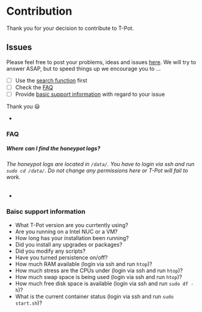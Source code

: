 # Contribution

Thank you for your decision to contribute to T-Pot.

## Issues

Please feel free to post your problems, ideas and issues [here](https://github.com/dtag-dev-sec/tpotce/issues). We will try to answer ASAP, but to speed things up we encourage you to ...
- [ ] Use the [search function](https://github.com/dtag-dev-sec/tpotce/issues?utf8=%E2%9C%93&q=) first
- [ ] Check the [FAQ](#faq)
- [ ] Provide [basic support information](#info) with regard to your issue

Thank you :smiley:

-

<a name="faq"></a>
### FAQ

##### Where can I find the honeypot logs?
###### The honeypot logs are located in `/data/`. You have to login via ssh and run `sudo cd /data/`. Do not change any permissions here or T-Pot will fail to work.

-


<a name="info"></a>
### Baisc support information

- What T-Pot version are you currtently using?
- Are you running on a Intel NUC or a VM?
- How long has your installation been running?
- Did you install any upgrades or packages?
- Did you modify any scripts?
- Have you turned persistence on/off?
- How much RAM available (login via ssh and run `htop`)?
- How much stress are the CPUs under (login via ssh and run `htop`)?
- How much swap space is being used (login via ssh and run `htop`)?
- How much free disk space is available (login via ssh and run `sudo df -h`)?
- What is the current container status (login via ssh and run `sudo start.sh`)?

